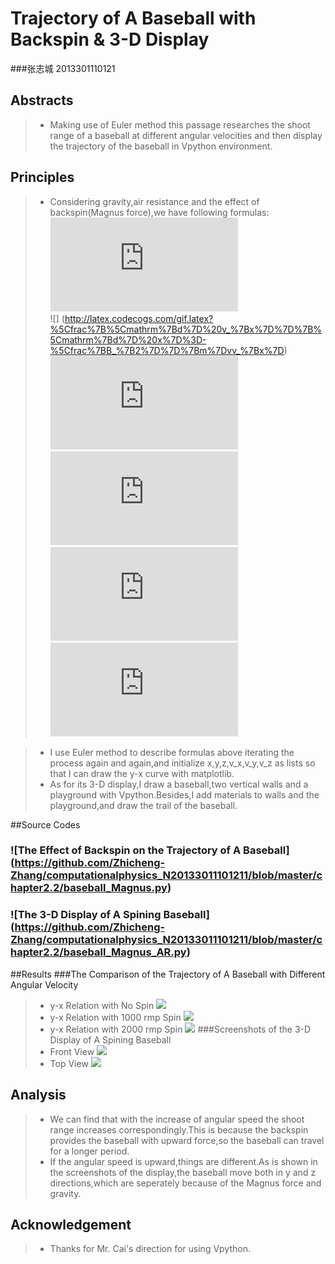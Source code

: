 #  Trajectory of A Baseball with Backspin & 3-D Display
###张志城 2013301110121
##  Abstracts
>- Making use of Euler method this passage researches the shoot range of a baseball at different angular velocities and then display the trajectory of the baseball in Vpython environment.

##  Principles
>- Considering gravity,air resistance and the effect of backspin(Magnus force),we have following formulas:
       <br />    ![](http://latex.codecogs.com/gif.latex?%5Cfrac%7B%5Cmathrm%7Bd%7D%20x%7D%7B%5Cmathrm%7Bd%7D%20x%7D%3Dv_%7Bx%7D)
       <br />    ![] (http://latex.codecogs.com/gif.latex?%5Cfrac%7B%5Cmathrm%7Bd%7D%20v_%7Bx%7D%7D%7B%5Cmathrm%7Bd%7D%20x%7D%3D-%5Cfrac%7BB_%7B2%7D%7D%7Bm%7Dvv_%7Bx%7D)
       <br />    ![](http://latex.codecogs.com/gif.latex?%5Cfrac%7B%5Cmathrm%7Bd%7D%20%7By%7D%7D%7B%5Cmathrm%7Bd%7D%20t%7D%3Dv_%7By%7D)
       <br />    ![](http://latex.codecogs.com/gif.latex?%5Cfrac%7B%5Cmathrm%7Bd%7D%20v_%7By%7D%7D%7B%5Cmathrm%7Bd%7D%20x%7D%3D-g)
       <br />    ![](http://latex.codecogs.com/gif.latex?%5Cfrac%7B%5Cmathrm%7Bd%7D%20%7Bz%7D%7D%7B%5Cmathrm%7Bd%7D%20t%7D%3Dv_%7Bz%7D)
       <br />    ![](http://latex.codecogs.com/gif.latex?%5Cfrac%7B%5Cmathrm%7Bd%7D%20v_%7Bz%7D%7D%7B%5Cmathrm%7Bd%7D%20x%7D%3D-%5Cfrac%7BS_%7B0%7D%7D%7Bm%7D%5Comega%20v_%7Bx%7D)
    
  >- I use Euler method to describe formulas above iterating the process again and again,and initialize x,y,z,v_x,v_y,v_z as lists so that I can draw the y-x curve with matplotlib.
  >- As for its 3-D display,I draw a baseball,two vertical walls and a playground with Vpython.Besides,I add materials to walls and the playground,and draw the trail of the baseball.

##Source Codes
###   ![The Effect of Backspin on the Trajectory of A Baseball] (https://github.com/Zhicheng-Zhang/computationalphysics_N20133011101211/blob/master/chapter2.2/baseball_Magnus.py)
###   ![The 3-D Display of A Spining Baseball]  (https://github.com/Zhicheng-Zhang/computationalphysics_N20133011101211/blob/master/chapter2.2/baseball_Magnus_AR.py)
  
  
##Results
###The Comparison of the Trajectory of A Baseball with Different Angular Velocity
>- y-x Relation with No Spin
   ![](https://github.com/Zhicheng-Zhang/computationalphysics_N20133011101211/blob/master/chapter2.2/baseball_backspin_0.png)
>- y-x Relation with 1000 rmp Spin
   ![](https://github.com/Zhicheng-Zhang/computationalphysics_N20133011101211/blob/master/chapter2.2/baseball_backspin_1000.png)
>- y-x Relation with 2000 rmp Spin
   ![](https://github.com/Zhicheng-Zhang/computationalphysics_N20133011101211/blob/master/chapter2.2/baseball_backspin_2000.png)
###Screenshots of the 3-D Display of A Spining Baseball
>- Front View
  ![](https://github.com/Zhicheng-Zhang/computationalphysics_N20133011101211/blob/master/chapter2.2/baseball_Magnus_frontview.png)
>- Top View
  ![](https://github.com/Zhicheng-Zhang/computationalphysics_N20133011101211/blob/master/chapter2.2/baseball_Magnus_topview.png)
  
## Analysis
>- We can find that with the increase of angular speed the shoot range increases correspondingly.This is because the backspin provides the baseball with upward force,so the baseball can travel for a longer period.
>- If the angular speed is upward,things are different.As is shown in the screenshots of the display,the baseball move both in y and z directions,which are seperately because of the Magnus force and gravity.

## Acknowledgement
>- Thanks for Mr. Cai's direction for using Vpython.
  
